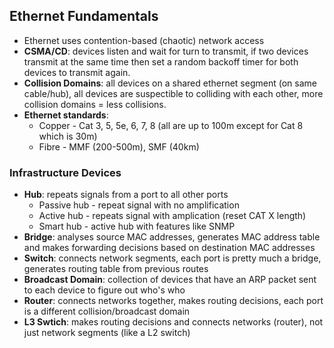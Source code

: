 ## Ethernet Fundamentals
* Ethernet uses contention-based (chaotic) network access
* **CSMA/CD**: devices listen and wait for turn to transmit, if two devices transmit at the same time then set a random backoff timer for both devices to transmit again.
* **Collision Domains**: all devices on a shared ethernet segment (on same cable/hub), all devices are suspectible to colliding with each other, more collision domains = less collisions.
* **Ethernet standards**:
    * Copper - Cat 3, 5, 5e, 6, 7, 8 (all are up to 100m except for Cat 8 which is 30m)
    * Fibre - MMF (200-500m), SMF (40km)

### Infrastructure Devices
* **Hub**: repeats signals from a port to all other ports
    * Passive hub - repeat signal with no amplification
    * Active hub - repeats signal with amplication (reset CAT X length)
    * Smart hub - active hub with features like SNMP
* **Bridge**: analyses source MAC addresses, generates MAC address table and makes forwarding decisions based on destination MAC addresses
* **Switch**: connects network segments, each port is pretty much a bridge, generates routing table from previous routes
* **Broadcast Domain**: collection of devices that have an ARP packet sent to each device to figure out who's who
* **Router**: connects networks together, makes routing decisions, each port is a different collision/broadcast domain
* **L3 Swtich**: makes routing decisions and connects networks (router), not just network segments (like a L2 switch)